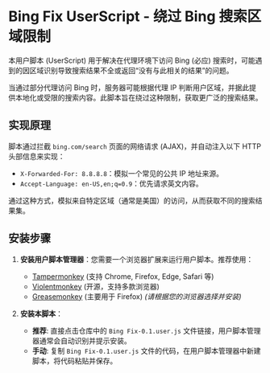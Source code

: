 # Bing Fix UserScript - 绕过 Bing 搜索区域限制

本用户脚本 (UserScript) 用于解决在代理环境下访问 Bing (必应) 搜索时，可能遇到的因区域识别导致搜索结果不全或返回“没有与此相关的结果”的问题。


当通过部分代理访问 Bing 时，服务器可能根据代理 IP 判断用户区域，并据此提供本地化或受限的搜索内容。此脚本旨在绕过这种限制，获取更广泛的搜索结果。

## 实现原理

脚本通过拦截 `bing.com/search` 页面的网络请求 (AJAX)，并自动注入以下 HTTP 头部信息来实现：

*   `X-Forwarded-For: 8.8.8.8`：模拟一个常见的公共 IP 地址来源。
*   `Accept-Language: en-US,en;q=0.9`：优先请求英文内容。

通过这种方式，模拟来自特定区域（通常是美国）的访问，从而获取不同的搜索结果集。

## 安装步骤

1.  **安装用户脚本管理器**：您需要一个浏览器扩展来运行用户脚本。推荐使用：
    *   [Tampermonkey](https://www.tampermonkey.net/) (支持 Chrome, Firefox, Edge, Safari 等)
    *   [Violentmonkey](https://violentmonkey.github.io/) (开源，支持多款浏览器)
    *   [Greasemonkey](https://www.greasespot.net/) (主要用于 Firefox)
    *(请根据您的浏览器选择并安装)*

2.  **安装本脚本**：
    *   **推荐**: 直接点击仓库中的 `Bing Fix-0.1.user.js` 文件链接，用户脚本管理器通常会自动识别并提示安装。
    *   **手动**: 复制 `Bing Fix-0.1.user.js` 文件的代码，在用户脚本管理器中新建脚本，将代码粘贴并保存。